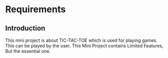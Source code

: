# Requirements
## Introduction
  This mini project is about TIC-TAC-TOE which is used for playing games. This can be played by the user. This Mini Project contains Limited Features, But the essential one. 
